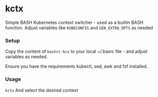 # kctx
Simple BASH Kubernetes context switcher - used as a builtin BASH function.
Adjust variables like `KUBECONFIG` and `GEN_EXTRA_OPTS` as needed

### Setup
Copy the content of `bashrc-kcx` to your local ~/.basrc file - and adjust variables as needed.

Ensure you have the requirements kubectl, sed, awk and fzf installed.

### Usage
`kctx`
And select the desired context

